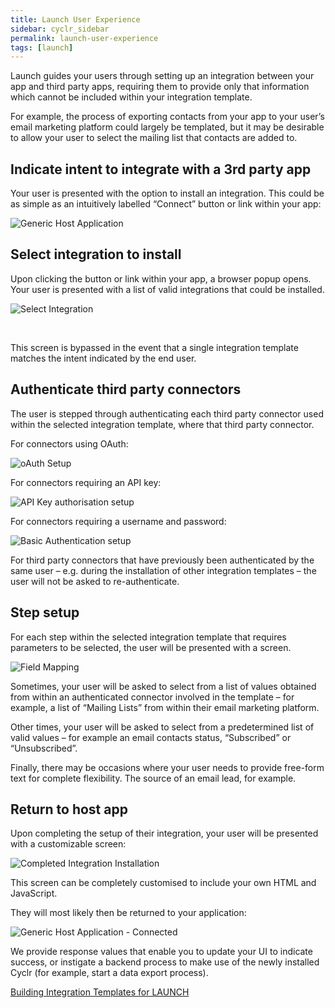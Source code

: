 ```yaml
---
title: Launch User Experience
sidebar: cyclr_sidebar
permalink: launch-user-experience
tags: [launch]
---
```


Launch guides your users through setting up an integration between your app and third party apps, requiring them to provide only that information which cannot be included within your integration template.

For example, the process of exporting contacts from your app to your user’s email marketing platform could largely be templated, but it may be desirable to allow your user to select the mailing list that contacts are added to.

Indicate intent to integrate with a 3rd party app
-------------------------------------------------

Your user is presented with the option to install an integration. This could be as simple as an intuitively labelled “Connect” button or link within your app:

![Generic Host Application](./images/generic-host-app.png)

Select integration to install
-----------------------------

Upon clicking the button or link within your app, a browser popup opens. Your user is presented with a list of valid integrations that could be installed.

  
![Select Integration](./images/select-integration.png)

 

This screen is bypassed in the event that a single integration template matches the intent indicated by the end user.

Authenticate third party connectors
-----------------------------------

The user is stepped through authenticating each third party connector used within the selected integration template, where that third party connector.

For connectors using OAuth:

  
![oAuth Setup](./images/auth-oauth.png)

  
For connectors requiring an API key:

  
![API Key authorisation setup](./images/auth-apikey.png)

  
For connectors requiring a username and password:

  
![Basic Authentication setup](./images/auth-basic.png)

  
For third party connectors that have previously been authenticated by the same user – e.g. during the installation of other integration templates – the user will not be asked to re-authenticate.

Step setup
----------

For each step within the selected integration template that requires parameters to be selected, the user will be presented with a screen.

  
![Field Mapping](./images/launch-field-mapping.png)

  
Sometimes, your user will be asked to select from a list of values obtained from within an authenticated connector involved in the template – for example, a list of “Mailing Lists” from within their email marketing platform.

Other times, your user will be asked to select from a predetermined list of valid values – for example an email contacts status, “Subscribed” or “Unsubscribed”.

Finally, there may be occasions where your user needs to provide free-form text for complete flexibility. The source of an email lead, for example.

Return to host app
------------------

Upon completing the setup of their integration, your user will be presented with a customizable screen:

  
![Completed Integration Installation](./images/completed-installation.png)

  
This screen can be completely customised to include your own HTML and JavaScript.

They will most likely then be returned to your application:

  
![Generic Host Application - Connected](./images/generic-host-app-connected.png)

  
We provide response values that enable you to update your UI to indicate success, or instigate a backend process to make use of the newly installed Cyclr (for example, start a data export process).

[Building Integration Templates for LAUNCH](./building-integration-templates-launch)
